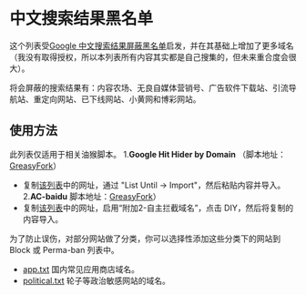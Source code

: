 # 中文搜索结果黑名单
这个列表受[Google 中文搜索结果屏蔽黑名单](https://github.com/cobaltdisco/Google-Chinese-Results-Blocklist)启发，并在其基础上增加了更多域名（我没有取得授权，所以本列表所有内容其实都是自己搜集的，但未来重合度会很大）。

将会屏蔽的搜索结果有：内容农场、无良自媒体营销号、广告软件下载站、引流导航站、重定向网站、已下线网站、小黄网和博彩网站。

## 使用方法
此列表仅适用于相关油猴脚本。
1.**Google Hit Hider by Domain**
（脚本地址：[GreasyFork](https://greasyfork.org/zh-CN/scripts/1682-google-hit-hider-by-domain-search-filter-block-sites)）
 - 复制[该列表](https://raw.githubusercontent.com/Lehmaning/Chinese-Search-Results-Blocklist/master/perma-ban.txt)中的网址，通过 "List Until → Import"，然后粘贴内容并导入。
2.**AC-baidu**
 脚本地址：[GreasyFork](https://greasyfork.org/zh-CN/scripts/14178-ac-baidu-%E9%87%8D%E5%AE%9A%E5%90%91%E4%BC%98%E5%8C%96%E7%99%BE%E5%BA%A6%E6%90%9C%E7%8B%97%E8%B0%B7%E6%AD%8C%E5%BF%85%E5%BA%94%E6%90%9C%E7%B4%A2-favicon-%E5%8F%8C%E5%88%97)）
 - 复制[该列表](https://raw.githubusercontent.com/Lehmaning/Chinese-Search-Results-Blocklist/master/perma-ban.txt)中的网址，启用“附加2-自主拦截域名”，点击 DIY，然后将复制的内容导入。

<!--注意：屏蔽的下载站点中也有比较良心的，会提供原安装包或者破解版软件，若仍有需要访问这些网站，请将 'block.txt' 加入到 **Block** 列表（而非 Perma-ban）中。-->
为了防止误伤，对部分网站做了分类，你可以选择性添加这些分类下的网站到 Block 或 Perma-ban 列表中。
- [app.txt](https://raw.githubusercontent.com/Lehmaning/Chinese-Search-Results-Blocklist/master/groups/app.txt) 国内常见应用商店域名。
- [political.txt](https://raw.githubusercontent.com/Lehmaning/Chinese-Search-Results-Blocklist/master/groups/political.txt) 轮子等政治敏感网站的域名。
